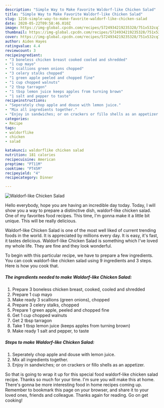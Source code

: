 ```yaml
---
description: "Simple Way to Make Favorite Waldorf-like Chicken Salad"
title: "Simple Way to Make Favorite Waldorf-like Chicken Salad"
slug: 1216-simple-way-to-make-favorite-waldorf-like-chicken-salad
date: 2020-05-22T09:58:46.010Z
image: https://img-global.cpcdn.com/recipes/5724934219235328/751x532cq70/waldorf-like-chicken-salad-recipe-main-photo.jpg
thumbnail: https://img-global.cpcdn.com/recipes/5724934219235328/751x532cq70/waldorf-like-chicken-salad-recipe-main-photo.jpg
cover: https://img-global.cpcdn.com/recipes/5724934219235328/751x532cq70/waldorf-like-chicken-salad-recipe-main-photo.jpg
author: Aiden Hayes
ratingvalue: 4.4
reviewcount: 3
recipeingredient:
- "3 boneless chicken breast cooked cooled and shredded"
- "1 cup mayo"
- "3 scallions green onions chopped"
- "3 celery stalks chopped"
- "1 green apple peeled and chopped fine"
- "1 cup chopped walnuts"
- "2 tbsp tarragon"
- "1 tbsp lemon juice keeps apples from turning brown"
- "1 salt and pepper to taste"
recipeinstructions:
- "Seperately chop apple and douse with lemon juice."
- "Mix all ingredients together."
- "Enjoy in sandwiches; or on crackers or fillo shells as an appetizer."
categories:
- Recipe
tags:
- waldorflike
- chicken
- salad

katakunci: waldorflike chicken salad 
nutrition: 181 calories
recipecuisine: American
preptime: "PT11M"
cooktime: "PT45M"
recipeyield: "4"
recipecategory: Dinner

---
```



![Waldorf-like Chicken Salad](https://img-global.cpcdn.com/recipes/5724934219235328/751x532cq70/waldorf-like-chicken-salad-recipe-main-photo.jpg)

Hello everybody, hope you are having an incredible day today. Today, I will show you a way to prepare a distinctive dish, waldorf-like chicken salad. One of my favorites food recipes. This time, I'm gonna make it a little bit unique. This will be really delicious.



Waldorf-like Chicken Salad is one of the most well liked of current trending foods in the world. It is appreciated by millions every day. It is easy, it's fast, it tastes delicious. Waldorf-like Chicken Salad is something which I've loved my whole life. They are fine and they look wonderful.


To begin with this particular recipe, we have to prepare a few ingredients. You can cook waldorf-like chicken salad using 9 ingredients and 3 steps. Here is how you cook that.

<!--inarticleads1-->

##### The ingredients needed to make Waldorf-like Chicken Salad:

1. Prepare 3 boneless chicken breast, cooked, cooled and shredded
1. Prepare 1 cup mayo
1. Make ready 3 scallions (green onions), chopped
1. Prepare 3 celery stalks, chopped
1. Prepare 1 green apple, peeled and chopped fine
1. Get 1 cup chopped walnuts
1. Get 2 tbsp tarragon
1. Take 1 tbsp lemon juice (keeps apples from turning brown)
1. Make ready 1 salt and pepper, to taste




<!--inarticleads2-->

##### Steps to make Waldorf-like Chicken Salad:

1. Seperately chop apple and douse with lemon juice.
1. Mix all ingredients together.
1. Enjoy in sandwiches; or on crackers or fillo shells as an appetizer.




So that is going to wrap it up for this special food waldorf-like chicken salad recipe. Thanks so much for your time. I'm sure you will make this at home. There's gonna be more interesting food in home recipes coming up. Remember to bookmark this page on your browser, and share it to your loved ones, friends and colleague. Thanks again for reading. Go on get cooking!
